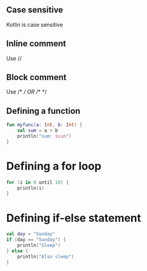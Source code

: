 ## Case sensitive
Kotlin is case sensitive

## Inline comment
Use //

## Block comment   
Use /* */ OR /** */

## Defining a function
```kotlin
fun myfunc(a: Int, b: Int) {
    val sum = a + b  
    println("sum: $sum")  
}
```

# Defining a for loop
```kotlin
for (i in 0 until 10) {  
    println(i)
}
```

# Defining if-else statement
```kotlin
val day = "Sunday"
if (day == "Sunday") {
    println("Sleep")
} else { 
    println("Also sleep")
}
```